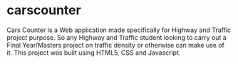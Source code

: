 # carscounter

Cars Counter is a Web application made specifically for Highway and Traffic project purpose. So any Highway and Traffic student looking to carry out a Final Year/Masters project on traffic density or otherwise can make use of it.
This project was built using HTML5, CSS and Javascript.
